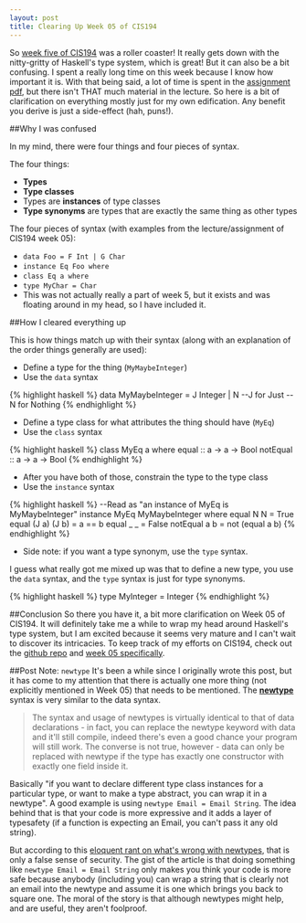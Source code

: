 ```yaml
---
layout: post
title: Clearing Up Week 05 of CIS194
---
```


So [week five of CIS194](http://www.seas.upenn.edu/~cis194/spring13/lectures/05-type-classes.html) was a roller coaster! It really gets down with the nitty-gritty of Haskell's type system, which is great! But it can also be a bit confusing. I spent a really long time on this week because I know how important it is. With that being said, a lot of time is spent in the [assignment pdf](http://www.seas.upenn.edu/~cis194/spring13/hw/05-type-classes.pdf), but there isn't THAT much material in the lecture. So here is a bit of clarification on everything mostly just for my own edification. Any benefit you derive is just a side-effect (hah, puns!). 

##Why I was confused

In my mind, there were four things and four pieces of syntax. 

The four things:

 - **Types**
 - **Type classes**
 - Types are **instances** of type classes
 - **Type synonyms** are types that are exactly the same thing as other types

The four pieces of syntax (with examples from the lecture/assignment of CIS194 week 05):

 - `data Foo = F Int | G Char`
 - `instance Eq Foo where`
 - `class Eq a where`
 - `type MyChar = Char`
  - This was not actually really a part of week 5, but it exists and was floating around in my head, so I have included it.

##How I cleared everything up

This is how things match up with their syntax (along with an explanation of the order things generally are used): 

- Define a type for the thing (`MyMaybeInteger`)
 - Use the `data` syntax

{% highlight haskell %}
data MyMaybeInteger = J Integer | N
--J for Just
--N for Nothing
{% endhighlight %}

- Define a type class for what attributes the thing should have (`MyEq`)
 - Use the `class` syntax

{% highlight haskell %}
class MyEq a where 
	equal :: a -> a -> Bool
	notEqual :: a -> a -> Bool
{% endhighlight %}

- After you have both of those, constrain the type to the type class
 - Use the `instance` syntax

{% highlight haskell %}
--Read as "an instance of MyEq is MyMaybeInteger"
instance MyEq MyMaybeInteger where
	equal N N = True
	equal (J a) (J b) = a == b
	equal _ _ = False
	notEqual a b = not (equal a b)
{% endhighlight %}

- Side note: if you want a type synonym, use the `type` syntax. 

I guess what really got me mixed up was that to define a new type, you use the `data` syntax, and the `type` syntax is just for type synonyms. 

{% highlight haskell %}
type MyInteger = Integer
{% endhighlight %}

##Conclusion
So there you have it, a bit more clarification on Week 05 of CIS194. It will definitely take me a while to wrap my head around Haskell's type system, but I am excited because it seems very mature and I can't wait to discover its intricacies. To keep track of my efforts on CIS194, check out the [github repo](https://github.com/2016rshah/CIS194) and [week 05 specifically](https://github.com/2016rshah/CIS194/tree/master/05). 

##Post Note: `newtype`
It's been a while since I originally wrote this post, but it has come to my attention that there is actually one more thing (not explicitly mentioned in Week 05) that needs to be mentioned. The [**newtype**](https://wiki.haskell.org/Newtype) syntax is very similar to the data syntax.

>The syntax and usage of newtypes is virtually identical to that of data declarations - in fact, you can replace the newtype keyword with data and it'll still compile, indeed there's even a good chance your program will still work. The converse is not true, however - data can only be replaced with newtype if the type has exactly one constructor with exactly one field inside it.

Basically "if you want to declare different type class instances for a particular type, or want to make a type abstract, you can wrap it in a newtype". A good example is using `newtype Email = Email String`. The idea behind that is that your code is more expressive and it adds a layer of typesafety (if a function is expecting an Email, you can't pass it any old string). 

But according to this [eloquent rant on what's wrong with newtypes](http://degoes.net/articles/newtypes-suck/), that is only a false sense of security. The gist of the article is that doing something like `newtype Email = Email String` only makes you think your code is more safe because anybody (including you) can wrap a string that is clearly not an email into the newtype and assume it is one which brings you back to square one. The moral of the story is that although newtypes might help, and are useful, they aren't foolproof. 


